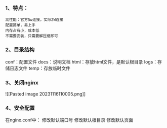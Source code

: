 ### 1、特点：
	高性能：官方5w连接，实际2W连接
	配置简单，易上手
	内存占有小，成本低
	不需要安装，只需要解压缩即可
### 2、目录结构
conf：配置文件
docs：说明文档
html：存放html文件，是默认根目录
logs：存储日志文件
temp：存放临时文件
### 3、关闭nginx

![[Pasted image 20231116110005.png]]
### 4、安全配置
在nginx.conf中：
	修改默认端口号
	修改默认根目录
	修改默认页面